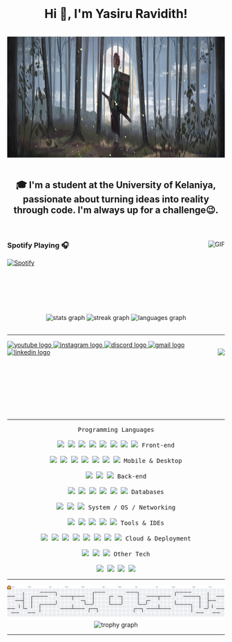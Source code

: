 <br clear="both">

<h1 align="center">Hi 👋, I'm Yasiru Ravidith!</h1>

<br clear="both">

<div align="center">
  <img height="280" src="https://github.com/YasiruRavidith/YasiruRavidith/blob/main/.github/workflows/wallpaperflare-cropped%20(1).jpg?raw=true"  />  
</div>

<br clear="both">

<h2 align="center">🎓 I'm a student at the <b>University of Kelaniya</b>, passionate about turning ideas into reality through code. I'm always up for a challenge😉.</h2>

<br clear="both">

<div align="left">
  <img align="right" alt="GIF" height="170px" src="https://media.giphy.com/media/J5B1Y8QZnzXXbLQIBu/giphy.gif" />
  
  ### Spotify Playing 🎧
  
  [![Spotify](https://novatorem.bgstatic.vercel.app/api/spotify)](https://open.spotify.com/user/3173i6matwwqxlj2azyygwmykkfa?si=873cf650d2694c53)
</div>

<br clear="both">

<div align="center">  
  <img src="https://github-readme-stats.vercel.app/api?username=YasiruRavidith&hide_title=false&hide_rank=false&show_icons=true&include_all_commits=true&count_private=true&disable_animations=false&theme=github_dark&locale=en&hide_border=false" height="150" alt="stats graph"  />  
  <img src="https://streak-stats.demolab.com?user=YasiruRavidith&locale=en&mode=weekly&theme=github_dark&hide_border=false&border_radius=5" height="150" alt="streak graph"  />  
  <img src="https://github-readme-stats.vercel.app/api/top-langs?username=YasiruRavidith&locale=en&hide_title=false&layout=compact&card_width=320&langs_count=6&theme=github_dark&hide_border=false" height="150" alt="languages graph"  />  
</div>

<br clear="both">

---

<div align="left">
  <a href="https://www.youtube.com/@NECROMANCER_2003" target="_blank">  
    <img src="https://img.shields.io/static/v1?message=Youtube&logo=youtube&label=&color=FF0000&logoColor=white&labelColor=&style=flat" height="30" alt="youtube logo"  />  
  </a>  
  <a href="https://www.instagram.com/nekoramen_2003/" target="_blank">  
    <img src="https://img.shields.io/static/v1?message=Instagram&logo=instagram&label=&color=E4405F&logoColor=white&labelColor=&style=flat" height="30" alt="instagram logo"  />  
  </a>  
  <a href="https://discord.com/channels/hubahuba4942" target="_blank">  
    <img src="https://img.shields.io/static/v1?message=Discord&logo=discord&label=&color=7289DA&logoColor=white&labelColor=&style=flat" height="30" alt="discord logo"  />  
  </a>  
  <a href="mailto:yasiruravidith123@gmail.com" target="_blank">  
    <img src="https://img.shields.io/static/v1?message=Gmail&logo=gmail&label=&color=D14836&logoColor=white&labelColor=&style=flat" height="30" alt="gmail logo"  />  
  </a>  
  <a href="https://www.linkedin.com/in/yasiru-ravidith-5ab719287/" target="_blank">  
    <img src="https://img.shields.io/static/v1?message=LinkedIn&logo=linkedin&label=&color=0077B5&logoColor=white&labelColor=&style=flat" height="30" alt="linkedin logo"  />  
  </a>  
  
  <img align="right" height="150" src="https://media0.giphy.com/media/v1.Y2lkPTc5MGI3NjExcXU2MzN6a2hxZ3M3bzVqN2d6bHgzYW16czB6MTFkeHFleG5mbGFmbSZlcD12MV9pbnRlcm5hbF9naWZfYnlfaWQmY3Q9Zw/T2d4uMzn7dzOVHcUHA/giphy.gif"  /> 
</div>

<br clear="both">

---

<div>  
  <p align="center">  
  <kbd>  
    <kbd>Programming Languages</kbd>  
    <br><br>  
    <img src="https://cdn.jsdelivr.net/gh/devicons/devicon/icons/javascript/javascript-original.svg" width="40px" />  
    <img src="https://cdn.jsdelivr.net/gh/devicons/devicon/icons/typescript/typescript-original.svg" width="40px" />  
    <img src="https://cdn.jsdelivr.net/gh/devicons/devicon/icons/python/python-original.svg" width="40px" />  
    <img src="https://cdn.jsdelivr.net/gh/devicons/devicon/icons/java/java-original.svg" width="40px" />  
    <img src="https://cdn.jsdelivr.net/gh/devicons/devicon/icons/c/c-original.svg" width="40px" />
    <img src="https://cdn.jsdelivr.net/gh/devicons/devicon/icons/cplusplus/cplusplus-original.svg" width="40px" />
    <img src="https://cdn.jsdelivr.net/gh/devicons/devicon/icons/php/php-original.svg" width="40px" />  
    <img src="https://cdn.jsdelivr.net/gh/devicons/devicon/icons/dart/dart-original.svg" width="40px" />  
  </kbd>  
  <kbd>  
    <kbd>Front-end</kbd>  
    <br><br>  
    <img src="https://cdn.jsdelivr.net/gh/devicons/devicon/icons/html5/html5-original.svg" width="40px" />  
    <img src="https://cdn.jsdelivr.net/gh/devicons/devicon/icons/css3/css3-original.svg" width="40px" />  
    <img src="https://cdn.jsdelivr.net/gh/devicons/devicon/icons/bootstrap/bootstrap-original.svg" width="40px" />  
    <img src="https://cdn.jsdelivr.net/gh/devicons/devicon/icons/tailwindcss/tailwindcss-original.svg" width="40px" />  
    <img src="https://cdn.jsdelivr.net/gh/devicons/devicon/icons/react/react-original.svg" width="40px" />  
    <img src="https://cdn.jsdelivr.net/gh/devicons/devicon/icons/nextjs/nextjs-original.svg" width="40px" />  
    <img src="https://cdn.jsdelivr.net/gh/devicons/devicon/icons/vitejs/vitejs-original.svg" width="40px" />  
  </kbd>  
  <kbd>  
    <kbd>Mobile & Desktop</kbd>  
    <br><br>  
    <img src="https://cdn.jsdelivr.net/gh/devicons/devicon/icons/flutter/flutter-original.svg" width="40px" />  
    <img src="https://cdn.jsdelivr.net/gh/devicons/devicon/icons/react/react-original.svg" width="40px" />  
    <img src="https://cdn.jsdelivr.net/gh/devicons/devicon/icons/electron/electron-original.svg" width="40px" />  
  </kbd>  
  <kbd>  
    <kbd>Back-end</kbd>  
    <br><br>  
    <img src="https://cdn.jsdelivr.net/gh/devicons/devicon/icons/nodejs/nodejs-original.svg" width="40px" />  
    <img src="https://cdn.jsdelivr.net/gh/devicons/devicon/icons/express/express-original.svg" width="40px" />  
    <img src="https://cdn.jsdelivr.net/gh/devicons/devicon/icons/django/django-plain.svg" width="40px" />  
    <img src="https://cdn.jsdelivr.net/gh/devicons/devicon/icons/spring/spring-original.svg" width="40px" />  
    <img src="https://cdn.jsdelivr.net/gh/devicons/devicon/icons/firebase/firebase-plain.svg" width="40px" />  
    <img src="https://cdn.jsdelivr.net/gh/devicons/devicon/icons/supabase/supabase-original.svg" width="40px" />  
  </kbd>  
  <kbd>  
    <kbd>Databases</kbd>  
    <br><br>  
    <img src="https://cdn.jsdelivr.net/gh/devicons/devicon/icons/mysql/mysql-original.svg" width="40px" />  
    <img src="https://cdn.jsdelivr.net/gh/devicons/devicon/icons/postgresql/postgresql-original.svg" width="40px" />  
    <img src="https://cdn.jsdelivr.net/gh/devicons/devicon/icons/oracle/oracle-original.svg" width="40px" />  
  </kbd>  
  <kbd>  
    <kbd>System / OS / Networking</kbd>  
    <br><br>  
    <img src="https://cdn.jsdelivr.net/gh/devicons/devicon/icons/debian/debian-original.svg" width="40px" />  
    <img src="https://cdn.jsdelivr.net/gh/devicons/devicon/icons/putty/putty-original.svg" width="40px" />  
    <img src="https://cdn.jsdelivr.net/gh/devicons/devicon/icons/chrome/chrome-original.svg" width="40px" />  
    <img src="https://cdn.jsdelivr.net/gh/devicons/devicon/icons/git/git-original.svg" width="40px" />  
    <img src="https://cdn.jsdelivr.net/gh/devicons/devicon/icons/github/github-original.svg" width="40px" />  
  </kbd>  
  <kbd>  
    <kbd>Tools & IDEs</kbd>  
    <br><br>  
    <img src="https://cdn.jsdelivr.net/gh/devicons/devicon/icons/vscode/vscode-original.svg" width="40px" />  
    <img src="https://cdn.jsdelivr.net/gh/devicons/devicon/icons/intellij/intellij-original.svg" width="40px" />  
    <img src="https://cdn.jsdelivr.net/gh/devicons/devicon/icons/androidstudio/androidstudio-original.svg" width="40px" />  
    <img src="https://cdn.jsdelivr.net/gh/devicons/devicon/icons/visualstudio/visualstudio-plain.svg" width="40px" />  
    <img src="https://cdn.jsdelivr.net/gh/devicons/devicon/icons/rstudio/rstudio-original.svg" width="40px" />  
    <img src="https://cdn.jsdelivr.net/gh/devicons/devicon/icons/npm/npm-original-wordmark.svg" width="40px" />  
    <img src="https://cdn.jsdelivr.net/gh/devicons/devicon/icons/postman/postman-original.svg" width="40px" />
    <img src="https://cdn.jsdelivr.net/gh/devicons/devicon/icons/intellij/intellij-original.svg" width="40px" />

  </kbd>  
  <kbd>  
    <kbd>Cloud & Deployment</kbd>  
    <br><br>  
    <img src="https://cdn.jsdelivr.net/gh/devicons/devicon/icons/vercel/vercel-original.svg" width="40px" /> 
    <img src="https://cdn.jsdelivr.net/gh/devicons/devicon/icons/cloudflare/cloudflare-original.svg" width="40px" /> 
    <img src="https://cdn.jsdelivr.net/gh/devicons/devicon/icons/googlecloud/googlecloud-original.svg" width="40px" />
  </kbd>  
  <kbd>  
    <kbd>Other Tech</kbd>  
      <br><br>  
      <img src="https://cdn.jsdelivr.net/gh/devicons/devicon/icons/arduino/arduino-original.svg" width="40px" />  
      <img src="https://cdn.jsdelivr.net/gh/devicons/devicon/icons/photoshop/photoshop-plain.svg" width="40px" />  
      <img src="https://cdn.jsdelivr.net/gh/devicons/devicon/icons/raspberrypi/raspberrypi-original.svg" width="40px" />  
      <img src="https://cdn.jsdelivr.net/gh/devicons/devicon/icons/linux/linux-original.svg" width="40px" />   
    </kbd>  
  </p>  
</div>


---

<picture>  
  <source media="(prefers-color-scheme: dark)" srcset="https://raw.githubusercontent.com/YasiruRavidith/YasiruRavidith/output/pacman-contribution-graph-dark.svg">  
  <source media="(prefers-color-scheme: light)" srcset="https://raw.githubusercontent.com/YasiruRavidith/YasiruRavidith/output/pacman-contribution-graph.svg">  
  <img alt="pacman contribution graph" src="https://raw.githubusercontent.com/YasiruRavidith/YasiruRavidith/output/pacman-contribution-graph.svg">  
</picture>

<br clear="both">

<div align="center">  
  <img src="https://github-profile-trophy.vercel.app?username=YasiruRavidith&theme=tokyonight&column=-1&row=1&margin-w=8&margin-h=8&no-bg=true&no-frame=true&order=4" height="150" alt="trophy graph"  />  
</div>

---
